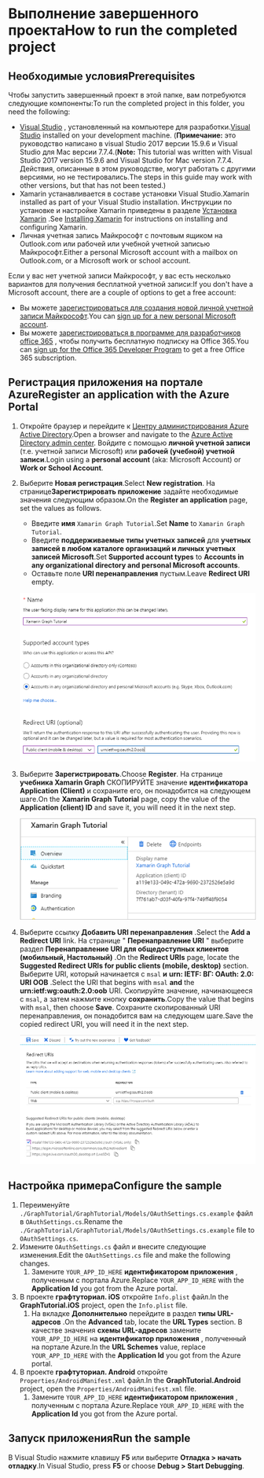 # <a name="how-to-run-the-completed-project"></a><span data-ttu-id="c1d2c-101">Выполнение завершенного проекта</span><span class="sxs-lookup"><span data-stu-id="c1d2c-101">How to run the completed project</span></span>

## <a name="prerequisites"></a><span data-ttu-id="c1d2c-102">Необходимые условия</span><span class="sxs-lookup"><span data-stu-id="c1d2c-102">Prerequisites</span></span>

<span data-ttu-id="c1d2c-103">Чтобы запустить завершенный проект в этой папке, вам потребуются следующие компоненты:</span><span class="sxs-lookup"><span data-stu-id="c1d2c-103">To run the completed project in this folder, you need the following:</span></span>

- <span data-ttu-id="c1d2c-104">[Visual Studio](https://visualstudio.microsoft.com/vs/) , установленный на компьютере для разработки.</span><span class="sxs-lookup"><span data-stu-id="c1d2c-104">[Visual Studio](https://visualstudio.microsoft.com/vs/) installed on your development machine.</span></span> <span data-ttu-id="c1d2c-105">(**Примечание:** это руководство написано в visual Studio 2017 версии 15.9.6 и Visual Studio для Mac версии 7.7.4.</span><span class="sxs-lookup"><span data-stu-id="c1d2c-105">(**Note:** This tutorial was written with Visual Studio 2017 version 15.9.6 and Visual Studio for Mac version 7.7.4.</span></span> <span data-ttu-id="c1d2c-106">Действия, описанные в этом руководстве, могут работать с другими версиями, но не тестировались.</span><span class="sxs-lookup"><span data-stu-id="c1d2c-106">The steps in this guide may work with other versions, but that has not been tested.)</span></span>
- <span data-ttu-id="c1d2c-107">Xamarin устанавливается в составе установки Visual Studio.</span><span class="sxs-lookup"><span data-stu-id="c1d2c-107">Xamarin installed as part of your Visual Studio installation.</span></span> <span data-ttu-id="c1d2c-108">Инструкции по установке и настройке Xamarin приведены в разделе [Установка Xamarin](https://docs.microsoft.com/xamarin/cross-platform/get-started/installation) .</span><span class="sxs-lookup"><span data-stu-id="c1d2c-108">See [Installing Xamarin](https://docs.microsoft.com/xamarin/cross-platform/get-started/installation) for instructions on installing and configuring Xamarin.</span></span>
- <span data-ttu-id="c1d2c-109">Личная учетная запись Майкрософт с почтовым ящиком на Outlook.com или рабочей или учебной учетной записью Майкрософт.</span><span class="sxs-lookup"><span data-stu-id="c1d2c-109">Either a personal Microsoft account with a mailbox on Outlook.com, or a Microsoft work or school account.</span></span>

<span data-ttu-id="c1d2c-110">Если у вас нет учетной записи Майкрософт, у вас есть несколько вариантов для получения бесплатной учетной записи:</span><span class="sxs-lookup"><span data-stu-id="c1d2c-110">If you don't have a Microsoft account, there are a couple of options to get a free account:</span></span>

- <span data-ttu-id="c1d2c-111">Вы можете [зарегистрироваться для создания новой личной учетной записи Майкрософт](https://signup.live.com/signup?wa=wsignin1.0&rpsnv=12&ct=1454618383&rver=6.4.6456.0&wp=MBI_SSL_SHARED&wreply=https://mail.live.com/default.aspx&id=64855&cbcxt=mai&bk=1454618383&uiflavor=web&uaid=b213a65b4fdc484382b6622b3ecaa547&mkt=E-US&lc=1033&lic=1).</span><span class="sxs-lookup"><span data-stu-id="c1d2c-111">You can [sign up for a new personal Microsoft account](https://signup.live.com/signup?wa=wsignin1.0&rpsnv=12&ct=1454618383&rver=6.4.6456.0&wp=MBI_SSL_SHARED&wreply=https://mail.live.com/default.aspx&id=64855&cbcxt=mai&bk=1454618383&uiflavor=web&uaid=b213a65b4fdc484382b6622b3ecaa547&mkt=E-US&lc=1033&lic=1).</span></span>
- <span data-ttu-id="c1d2c-112">Вы можете [зарегистрироваться в программе для разработчиков office 365](https://developer.microsoft.com/office/dev-program) , чтобы получить бесплатную подписку на Office 365.</span><span class="sxs-lookup"><span data-stu-id="c1d2c-112">You can [sign up for the Office 365 Developer Program](https://developer.microsoft.com/office/dev-program) to get a free Office 365 subscription.</span></span>

## <a name="register-an-application-with-the-azure-portal"></a><span data-ttu-id="c1d2c-113">Регистрация приложения на портале Azure</span><span class="sxs-lookup"><span data-stu-id="c1d2c-113">Register an application with the Azure Portal</span></span>

1. <span data-ttu-id="c1d2c-114">Откройте браузер и перейдите к [Центру администрирования Azure Active Directory](https://aad.portal.azure.com).</span><span class="sxs-lookup"><span data-stu-id="c1d2c-114">Open a browser and navigate to the [Azure Active Directory admin center](https://aad.portal.azure.com).</span></span> <span data-ttu-id="c1d2c-115">Войдите с помощью **личной учетной записи** (т.е. учетной записи Microsoft) или **рабочей (учебной) учетной записи**.</span><span class="sxs-lookup"><span data-stu-id="c1d2c-115">Login using a **personal account** (aka: Microsoft Account) or **Work or School Account**.</span></span>

1. <span data-ttu-id="c1d2c-116">Выберите **Новая регистрация**.</span><span class="sxs-lookup"><span data-stu-id="c1d2c-116">Select **New registration**.</span></span> <span data-ttu-id="c1d2c-117">На странице**Зарегистрировать приложение** задайте необходимые значения следующим образом.</span><span class="sxs-lookup"><span data-stu-id="c1d2c-117">On the **Register an application** page, set the values as follows.</span></span>

    - <span data-ttu-id="c1d2c-118">Введите **имя** `Xamarin Graph Tutorial`.</span><span class="sxs-lookup"><span data-stu-id="c1d2c-118">Set **Name** to `Xamarin Graph Tutorial`.</span></span>
    - <span data-ttu-id="c1d2c-119">Введите **поддерживаемые типы учетных записей** для **учетных записей в любом каталоге организаций и личных учетных записей Microsoft**.</span><span class="sxs-lookup"><span data-stu-id="c1d2c-119">Set **Supported account types** to **Accounts in any organizational directory and personal Microsoft accounts**.</span></span>
    - <span data-ttu-id="c1d2c-120">Оставьте поле **URI перенаправления** пустым.</span><span class="sxs-lookup"><span data-stu-id="c1d2c-120">Leave **Redirect URI** empty.</span></span>

    ![Снимок страницы "регистрация приложения"](../../tutorial/images/aad-register-an-app.png)

1. <span data-ttu-id="c1d2c-122">Выберите **Зарегистрировать**.</span><span class="sxs-lookup"><span data-stu-id="c1d2c-122">Choose **Register**.</span></span> <span data-ttu-id="c1d2c-123">На странице **учебника Xamarin Graph** СКОПИРУЙТЕ значение **идентификатора Application (Client)** и сохраните его, он понадобится на следующем шаге.</span><span class="sxs-lookup"><span data-stu-id="c1d2c-123">On the **Xamarin Graph Tutorial** page, copy the value of the **Application (client) ID** and save it, you will need it in the next step.</span></span>

    ![Снимок экрана с ИДЕНТИФИКАТОРом приложения для новой регистрации приложения](../../tutorial/images/aad-application-id.png)

1. <span data-ttu-id="c1d2c-125">Выберите ссылку **Добавить URI перенаправления** .</span><span class="sxs-lookup"><span data-stu-id="c1d2c-125">Select the **Add a Redirect URI** link.</span></span> <span data-ttu-id="c1d2c-126">На странице " **Перенаправление URI** " выберите раздел **Перенаправление URI для общедоступных клиентов (мобильный, Настольный)** .</span><span class="sxs-lookup"><span data-stu-id="c1d2c-126">On the **Redirect URIs** page, locate the **Suggested Redirect URIs for public clients (mobile, desktop)** section.</span></span> <span data-ttu-id="c1d2c-127">Выберите URI, который начинается с `msal` **и** **urn: IETF: ВГ: OAuth: 2.0: URI OOB** .</span><span class="sxs-lookup"><span data-stu-id="c1d2c-127">Select the URI that begins with `msal` **and** the **urn:ietf:wg:oauth:2.0:oob** URI.</span></span> <span data-ttu-id="c1d2c-128">Скопируйте значение, начинающееся с `msal`, а затем нажмите кнопку **сохранить**.</span><span class="sxs-lookup"><span data-stu-id="c1d2c-128">Copy the value that begins with `msal`, then choose **Save**.</span></span> <span data-ttu-id="c1d2c-129">Сохраните скопированный URI перенаправления, он понадобится вам на следующем шаге.</span><span class="sxs-lookup"><span data-stu-id="c1d2c-129">Save the copied redirect URI, you will need it in the next step.</span></span>

    ![Снимок экрана со страницей URI перенаправления](../../tutorial/images/aad-redirect-uris.png)

## <a name="configure-the-sample"></a><span data-ttu-id="c1d2c-131">Настройка примера</span><span class="sxs-lookup"><span data-stu-id="c1d2c-131">Configure the sample</span></span>

1. <span data-ttu-id="c1d2c-132">Переименуйте `./GraphTutorial/GraphTutorial/Models/OAuthSettings.cs.example` файл в `OAuthSettings.cs`.</span><span class="sxs-lookup"><span data-stu-id="c1d2c-132">Rename the `./GraphTutorial/GraphTutorial/Models/OAuthSettings.cs.example` file to `OAuthSettings.cs`.</span></span>
1. <span data-ttu-id="c1d2c-133">Измените `OAuthSettings.cs` файл и внесите следующие изменения.</span><span class="sxs-lookup"><span data-stu-id="c1d2c-133">Edit the `OAuthSettings.cs` file and make the following changes.</span></span>
    1. <span data-ttu-id="c1d2c-134">Замените `YOUR_APP_ID_HERE` **идентификатором приложения** , полученным с портала Azure.</span><span class="sxs-lookup"><span data-stu-id="c1d2c-134">Replace `YOUR_APP_ID_HERE` with the **Application Id** you got from the Azure portal.</span></span>
1. <span data-ttu-id="c1d2c-135">В проекте **графтуториал. iOS** откройте `Info.plist` файл.</span><span class="sxs-lookup"><span data-stu-id="c1d2c-135">In the **GraphTutorial.iOS** project, open the `Info.plist` file.</span></span>
    1. <span data-ttu-id="c1d2c-136">На вкладке **Дополнительно** перейдите в раздел **типы URL-адресов** .</span><span class="sxs-lookup"><span data-stu-id="c1d2c-136">On the **Advanced** tab, locate the **URL Types** section.</span></span> <span data-ttu-id="c1d2c-137">В качестве значения **схемы URL-адресов** замените `YOUR_APP_ID_HERE` на **идентификатор приложения** , полученный на портале Azure.</span><span class="sxs-lookup"><span data-stu-id="c1d2c-137">In the **URL Schemes** value, replace `YOUR_APP_ID_HERE` with the **Application Id** you got from the Azure portal.</span></span>
1. <span data-ttu-id="c1d2c-138">В проекте **графтуториал. Android** откройте `Properties/AndroidManifest.xml` файл.</span><span class="sxs-lookup"><span data-stu-id="c1d2c-138">In the **GraphTutorial.Android** project, open the `Properties/AndroidManifest.xml` file.</span></span>
    1. <span data-ttu-id="c1d2c-139">Замените `YOUR_APP_ID_HERE` **идентификатором приложения** , полученным с портала Azure.</span><span class="sxs-lookup"><span data-stu-id="c1d2c-139">Replace `YOUR_APP_ID_HERE` with the **Application Id** you got from the Azure portal.</span></span>

## <a name="run-the-sample"></a><span data-ttu-id="c1d2c-140">Запуск приложения</span><span class="sxs-lookup"><span data-stu-id="c1d2c-140">Run the sample</span></span>

<span data-ttu-id="c1d2c-141">В Visual Studio нажмите клавишу **F5** или выберите **Отладка > начать отладку**.</span><span class="sxs-lookup"><span data-stu-id="c1d2c-141">In Visual Studio, press **F5** or choose **Debug > Start Debugging**.</span></span>
